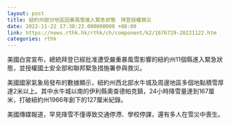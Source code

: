 ```yaml
---
layout: post
title: 紐約州部分地區因暴風雪進入緊急狀態　拜登授權救災
date: 2022-11-22 17:38:23.000000000 +08:00
link: https://news.rthk.hk/rthk/ch/component/k2/1676729-20221122.htm
categories: rthk
---
```


美國白宮宣布，總統拜登已經批准遭受嚴重暴風雪影響的紐約州11個縣進入緊急狀態，並授權國土安全部和聯邦緊急措施署參與救災。

美國國家氣象局發布的數據顯示，紐約州西北部水牛城及周邊地區多個地點積雪厚達2米以上。其中水牛城以南的伊利縣奧查德帕克鎮，24小時降雪量達到167厘米，打破紐約州1966年創下的127厘米紀錄。

美國傳媒報道，罕見降雪不僅導致交通停滯、學校停課，還有多人在雪災中喪生。
